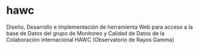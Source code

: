 # hawc
Diseño, Desarrollo e Implementación de herramienta Web para acceso a la base de Datos del grupo de Monitoreo y Calidad de Datos de la Colaboración internacional HAWC (Observatorio de Rayos Gamma)
